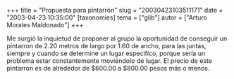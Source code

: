 +++
title = "Propuesta para pintarrón"
slug = "20030423103511171"
date = "2003-04-23 10:35:00"
[taxonomies]
tema = ["glib"]
autor = ["Arturo Morales Maldonado"]
+++

Me surgió la inquietud de proponer al grupo la oportunidad de conseguir
un pintarron de 2.20 metros de largo por 1.60 de ancho, para las juntas,
siempre y cuando se determine un lugar especifíco, porque sería un
problema estar constantemente moviéndolo de lugar. El precio de este
pintarron es de alrededor de $600.00 a $800.00 pesos más o menos.

